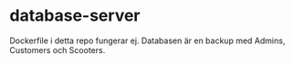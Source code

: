 # database-server

Dockerfile i detta repo fungerar ej.
Databasen är en backup med Admins, Customers och Scooters.